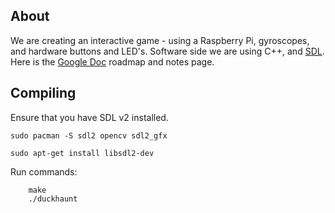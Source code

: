 About
---------
We are creating an interactive game - using a Raspberry Pi, gyroscopes, and hardware buttons and LED's.
Software side we are using C++, and [SDL](http://libsdl.org/).
Here is the [Google Doc](https://docs.google.com/document/d/1TTdBHlfw9nqK5_OXADW4CyzqTXATi-f-pGh81lKu3uk/edit) roadmap and notes page. 


Compiling
---------


Ensure that you have SDL v2 installed.
```
sudo pacman -S sdl2 opencv sdl2_gfx

sudo apt-get install libsdl2-dev
```
Run commands:

        make
        ./duckhaunt
